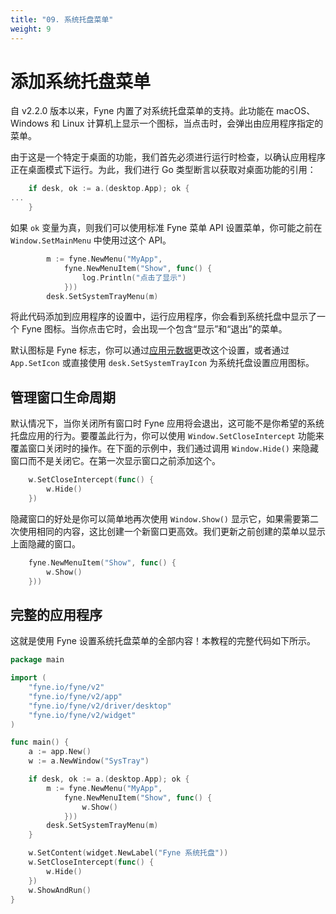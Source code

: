 ```yaml
---
title: "09. 系统托盘菜单"
weight: 9
---
```


# 添加系统托盘菜单

自 v2.2.0 版本以来，Fyne 内置了对系统托盘菜单的支持。此功能在 macOS、Windows 和 Linux 计算机上显示一个图标，当点击时，会弹出由应用程序指定的菜单。

由于这是一个特定于桌面的功能，我们首先必须进行运行时检查，以确认应用程序正在桌面模式下运行。为此，我们进行 Go 类型断言以获取对桌面功能的引用：

```go
	if desk, ok := a.(desktop.App); ok {
...
	}
```

如果 `ok` 变量为真，则我们可以使用标准 Fyne 菜单 API 设置菜单，你可能之前在 `Window.SetMainMenu` 中使用过这个 API。

```go
		m := fyne.NewMenu("MyApp",
			fyne.NewMenuItem("Show", func() {
				log.Println("点击了显示")
			}))
		desk.SetSystemTrayMenu(m)
```

将此代码添加到应用程序的设置中，运行应用程序，你会看到系统托盘中显示了一个 Fyne 图标。当你点击它时，会出现一个包含“显示”和“退出”的菜单。

默认图标是 Fyne 标志，你可以通过[应用元数据](/docs/01-started/11-metadata)更改这个设置，或者通过 `App.SetIcon` 或直接使用 `desk.SetSystemTrayIcon` 为系统托盘设置应用图标。

## 管理窗口生命周期

默认情况下，当你关闭所有窗口时 Fyne 应用将会退出，这可能不是你希望的系统托盘应用的行为。要覆盖此行为，你可以使用 `Window.SetCloseIntercept` 功能来覆盖窗口关闭时的操作。在下面的示例中，我们通过调用 `Window.Hide()` 来隐藏窗口而不是关闭它。在第一次显示窗口之前添加这个。

```go
	w.SetCloseIntercept(func() {
		w.Hide()
	})
```

隐藏窗口的好处是你可以简单地再次使用 `Window.Show()` 显示它，如果需要第二次使用相同的内容，这比创建一个新窗口更高效。我们更新之前创建的菜单以显示上面隐藏的窗口。

```go
	fyne.NewMenuItem("Show", func() {
		w.Show()
	}))
```

## 完整的应用程序

这就是使用 Fyne 设置系统托盘菜单的全部内容！本教程的完整代码如下所示。

```go
package main

import (
	"fyne.io/fyne/v2"
	"fyne.io/fyne/v2/app"
	"fyne.io/fyne/v2/driver/desktop"
	"fyne.io/fyne/v2/widget"
)

func main() {
	a := app.New()
	w := a.NewWindow("SysTray")

	if desk, ok := a.(desktop.App); ok {
		m := fyne.NewMenu("MyApp",
			fyne.NewMenuItem("Show", func() {
				w.Show()
			}))
		desk.SetSystemTrayMenu(m)
	}

	w.SetContent(widget.NewLabel("Fyne 系统托盘"))
	w.SetCloseIntercept(func() {
		w.Hide()
	})
	w.ShowAndRun()
}
```
